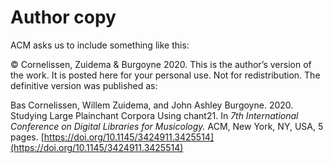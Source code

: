 
# Author copy

ACM asks us to include something like this:

© Cornelissen, Zuidema & Burgoyne 2020. 
This is the author’s version of the work. It is posted here for your personal 
use. Not for redistribution. The definitive version was published as:

Bas Cornelissen, Willem Zuidema, and John Ashley Burgoyne. 2020. 
Studying Large Plainchant Corpora Using chant21. 
In *7th International Conference on Digital Libraries for Musicology.* 
ACM, New York, NY, USA, 5 pages.
[https://doi.org/10.1145/3424911.3425514](https://doi.org/10.1145/3424911.3425514)
